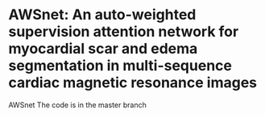 # AWSnet: An auto-weighted supervision attention network for myocardial scar and edema segmentation in multi-sequence cardiac magnetic resonance images
AWSnet
The code is in the master branch
